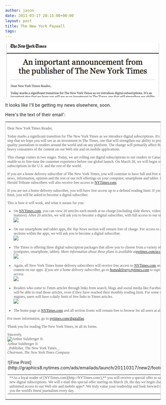 ```yaml
---
author: jason
date: 2011-03-17 20:15:00+00:00
layout: post
title: The New York Paywall
tags:
---
```


![Pastedgraphic-1](/assets/images/PastedGraphic-1.tiff.converted.jpg)

It looks like I'll be getting my news elsewhere, soon.

Here's the text of their email':

<table width="600" style="border: 1px solid #cccccc;" border="0" >

<tr >

<td align="left" style="font-size: 12px; font-family: Georgia, Times New Roman, Times, serif; line-height: 14px; color: #595959;" valign="top" >


Dear New York Times Reader,

Today marks a significant transition for The New York Times as we introduce digital subscriptions. It's an important step that we hope you will see as an investment in The Times, one that will strengthen our ability to provide high-quality journalism to readers around the world and on any platform. The change will primarily affect those who are heavy consumers of the content on our Web site and on mobile applications.

This change comes in two stages. Today, we are rolling out digital subscriptions to our readers in Canada, which will enable us to fine-tune the customer experience before our global launch. On March 28, we will begin offering digital subscriptions in the U.S. and the rest of the world.

If you are a home delivery subscriber of The New York Times, you will continue to have full and free access to our news, information, opinion and the rest of our rich offerings on your computer, smartphone and tablet. International Herald Tribune subscribers will also receive free access to [NYTimes.com](http://NYTimes.com/).

If you are not a home delivery subscriber, you will have free access up to a defined reading limit. If you exceed that limit, you will be asked to become a digital subscriber.

This is how it will work, and what it means for you:






  * On [NYTimes.com](http://NYTimes.com/), you can view 20 articles each month at no charge (including slide shows, videos and other features). After 20 articles, we will ask you to become a digital subscriber, with full access to our site.  
![](http://graphics8.nytimes.com/ads/emailads/launch/20110317/new2/spacer.gif)


  * On our smartphone and tablet apps, the _Top News_ section will remain free of charge. For access to all other sections within the apps, we will ask you to become a digital subscriber.  
![](http://graphics8.nytimes.com/ads/emailads/launch/20110317/new2/spacer.gif)


  * The Times is offering three digital subscription packages that allow you to choose from a variety of devices (computer, smartphone, tablet). _More information about these plans is available at[nytimes.com/access](http://nytimes.com/access)._  
![](http://graphics8.nytimes.com/ads/emailads/launch/20110317/new2/spacer.gif)


  * Again, all New York Times home delivery subscribers will receive free access to [NYTimes.com](http://NYTimes.com/) and to all content on our apps. _If you are a home delivery subscriber, go to [homedelivery.nytimes.com](http://homedelivery.nytimes.com/) to sign up for free access._  
![](http://graphics8.nytimes.com/ads/emailads/launch/20110317/new2/spacer.gif)


  * Readers who come to Times articles through links from search, blogs and social media like Facebook and Twitter will be able to read those articles, even if they have reached their monthly reading limit. For some search engines, users will have a daily limit of free links to Times articles.  
![](http://graphics8.nytimes.com/ads/emailads/launch/20110317/new2/spacer.gif)


  * The home page at [NYTimes.com](http://NYTimes.com/) and all section fronts will remain free to browse for all users at all times.


For more information, go to [nytimes.com/digitalfaq](http://nytimes.com/digitalfaq).

Thank you for reading The New York Times, in all its forms.

Sincerely,  
![Arthur Sulzberger Jr.](http://graphics8.nytimes.com/ads/emailads/launch/20110317/new2/sig.gif)  
Arthur Sulzberger Jr.   
_Publisher, The New York Times _  
_Chairman, The New York Times Company_  

</td>
</tr>
<tr >

<td >![Fine Print](http://graphics8.nytimes.com/ads/emailads/launch/20110317/new2/footer_rule.gif)  

<table width="570" >

<tr >

<td style="font-size: 12px; font-family: Georgia, Times New Roman, Times, serif; line-height: 14px; color: #595959;" >**As a loyal reader of [NYTimes.com](http://NYTimes.com/),** you will receive a special offer to save on our new digital subscriptions. We will e-mail this special offer starting on March 28, the day we begin charging for unlimited access to our Web site and mobile apps*. We truly value your readership and look forward to bringing you the world's finest journalism every day.
</td>
</tr>

</table>

</td>
</tr>

</table>
